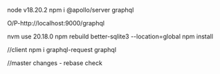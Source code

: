 node v18.20.2
npm i @apollo/server graphql

O/P-http://localhost:9000/graphql

nvm use 20.18.0
npm rebuild better-sqlite3 --location=global
npm install

//client
npm i graphql-request graphql

//master changes - rebase check
